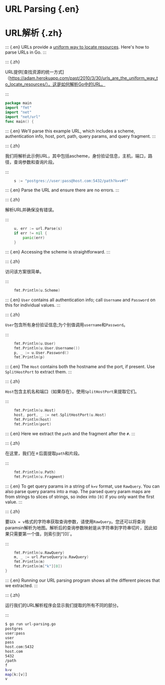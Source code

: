 
# URL Parsing {.en}


# URL解析 {.zh}


::: {.en}
URLs provide a [uniform way to locate resources](https://adam.herokuapp.com/past/2010/3/30/urls_are_the_uniform_way_to_locate_resources/).
Here's how to parse URLs in Go.
:::

::: {.zh}

URL提供[查找资源的统一方式]（https://adam.herokuapp.com/past/2010/3/30/urls_are_the_uniform_way_to_locate_resources/）。这是如何解析Go中的URL。

:::


```go
package main
import "fmt"
import "net"
import "net/url"
func main() {
```


::: {.en}
We'll parse this example URL, which includes a
scheme, authentication info, host, port, path,
query params, and query fragment.
:::

::: {.zh}

我们将解析此示例URL，其中包括ascheme，身份验证信息，主机，端口，路径，查询参数和查询片段。

:::


```go
	s := "postgres://user:pass@host.com:5432/path?k=v#f"
```


::: {.en}
Parse the URL and ensure there are no errors.
:::

::: {.zh}

解析URL并确保没有错误。

:::


```go
	u, err := url.Parse(s)
	if err != nil {
		panic(err)
	}
```


::: {.en}
Accessing the scheme is straightforward.
:::

::: {.zh}

访问该方案很简单。

:::


```go
	fmt.Println(u.Scheme)
```


::: {.en}
`User` contains all authentication info; call
`Username` and `Password` on this for individual
values.
:::

::: {.zh}

`User`包含所有身份验证信息;为个别值调用`username`和`Password`。

:::


```go
	fmt.Println(u.User)
	fmt.Println(u.User.Username())
	p, _ := u.User.Password()
	fmt.Println(p)
```


::: {.en}
The `Host` contains both the hostname and the port,
if present. Use `SplitHostPort` to extract them.
:::

::: {.zh}

`Host`包含主机名和端口（如果存在）。使用`SplitHostPort`来提取它们。

:::


```go
	fmt.Println(u.Host)
	host, port, _ := net.SplitHostPort(u.Host)
	fmt.Println(host)
	fmt.Println(port)
```


::: {.en}
Here we extract the `path` and the fragment after
the `#`.
:::

::: {.zh}

在这里，我们在`＃`后面提取`path`和片段。

:::


```go
	fmt.Println(u.Path)
	fmt.Println(u.Fragment)
```


::: {.en}
To get query params in a string of `k=v` format,
use `RawQuery`. You can also parse query params
into a map. The parsed query param maps are from
strings to slices of strings, so index into `[0]`
if you only want the first value.
:::

::: {.zh}

要以`k = v`格式的字符串获取查询参数，请使用`RawQuery`。您还可以将查询paramsin解析为地图。解析后的查询参数映射是从字符串到字符串切片，因此如果只需要第一个值，则索引到“[0]`。

:::


```go
	fmt.Println(u.RawQuery)
	m, _ := url.ParseQuery(u.RawQuery)
	fmt.Println(m)
	fmt.Println(m["k"][0])
}
```


::: {.en}
Running our URL parsing program shows all the different
pieces that we extracted.
:::

::: {.zh}

运行我们的URL解析程序会显示我们提取的所有不同的部分。

:::


```sh
$ go run url-parsing.go 
postgres
user:pass
user
pass
host.com:5432
host.com
5432
/path
f
k=v
map[k:[v]]
v
```


